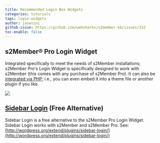 ```yaml
---
title: Recommended Login Box Widgets
categories: tutorials
tags: login-widgets
author: jaswsinc
github-issue: https://github.com/websharks/s2member-kb/issues/152
toc-enable: false
---
```


## s2Member® Pro Login Widget
  Integrated specifically to meet the needs of s2Member installations; s2Member Pro's Login Widget is specifically designed to work with s2Member (this comes with any purchase of s2Member Pro). It can also be [integrated via PHP](http://www.s2member.com/codex/stable/s2member/api_functions/package-functions/#src_doc_s2member_pro_login_widget%28%29); i.e., you can even embed it into a theme file or another plugin if you like.

  [![](http://cdn.websharks-inc.com/s2member/uploads/pro-screen-pro-login-widget.jpg)](http://cdn.websharks-inc.com/s2member/uploads/pro-screen-pro-login-widget.jpg)
  
## [Sidebar Login](http://wordpress.org/extend/plugins/sidebar-login/) (Free Alternative)

Sidebar Login is a free alternative to the s2Member Pro Login Widget. Sidebar Login works with s2Member and s2Member Pro. See: [http://wordpress.org/extend/plugins/sidebar-login/](http://wordpress.org/extend/plugins/sidebar-login/)
